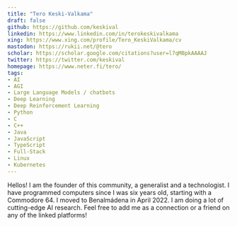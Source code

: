 ```yaml
---
title: "Tero Keski-Valkama"
draft: false
github: https://github.com/keskival
linkedin: https://www.linkedin.com/in/terokeskivalkama
xing: https://www.xing.com/profile/Tero_KeskiValkama/cv
mastodon: https://rukii.net/@tero
scholar: https://scholar.google.com/citations?user=l7qMBpkAAAAJ
twitter: https://twitter.com/keskival
homepage: https://www.neter.fi/tero/
tags:
- AI
- AGI
- Large Language Models / chatbots
- Deep Learning
- Deep Reinforcement Learning
- Python
- C
- C++
- Java
- JavaScript
- TypeScript
- Full-Stack
- Linux
- Kubernetes
---
```


Hellos!
I am the founder of this community, a generalist and a technologist.
I have programmed computers since I was six years old, starting with a Commodore 64.
I moved to Benalmádena in April 2022.
I am doing a lot of cutting-edge AI research.
Feel free to add me as a connection or a friend on any of the linked platforms!
